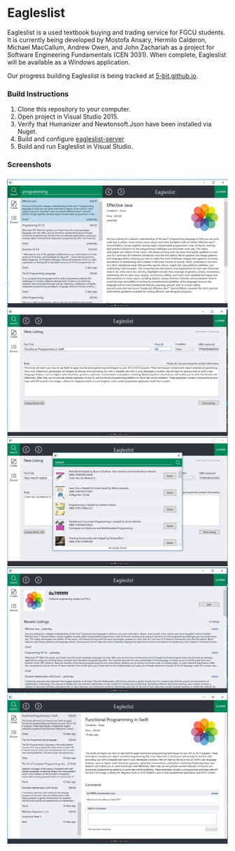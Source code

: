 # Eagleslist

Eagleslist is a used textbook buying and trading service for FGCU students. It is currently being developed by Mostofa Ansary, Hermilo Calderon, Michael MacCallum, Andrew Owen, and John Zachariah as a project for Software Engineering Fundamentals (CEN 3031). When complete, Eagleslist will be available as a Windows application.

Our progress building Eagleslist is being tracked at [5-bit.github.io](https://5-bit.github.io).

### Build Instructions

1. Clone this repository to your computer.
2. Open project in Visual Studio 2015.
3. Verify that Humanizer and Newtonsoft.Json have been installed via Nuget.
4. Build and configure [eagleslist-server](https://github.com/5-Bit/eagleslist-server)
5. Build and run Eagleslist in Visual Studio.

### Screenshots

#####

![Search Listings](Screenshots/search.png)
![New Listing](Screenshots/new.png)
![Autofill Book Info](Screenshots/create.png)
![Profile Page](Screenshots/profile.png)
![Browse Listings](Screenshots/browse.png)
